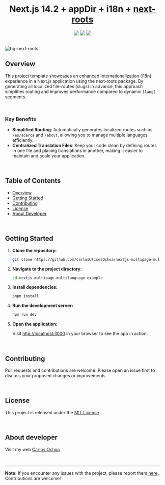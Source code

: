 <div align="center">
  <h1>Next.js 14.2 + appDir + i18n + <a href="https://github.com/svobik7/next-roots">next-roots</a></h1>
  <a href="https://github.com/CarlosUlisesOchoa/nextjs-multipage-multilanguage-example"><img src="https://img.shields.io/badge/latest%20release-v2.1.0-blue" /></a>
  <a href="https://github.com/CarlosUlisesOchoa/nextjs-multipage-multilanguage-example"><img src="https://img.shields.io/badge/PRs-welcome-brightgreen" /></a>
  <a href="https://github.com/CarlosUlisesOchoa/nextjs-multipage-multilanguage-example/blob/main/LICENSE"><img src="https://img.shields.io/badge/license-MIT-blue" /></a>
</div>

<br/>

![bg-next-roots](https://github.com/CarlosUlisesOchoa/nextjs-multipage-multilanguage-example/assets/26280134/aad88e22-e2b1-4217-9e8f-99cb1bcba48b)

## Overview

This project template showcases an enhanced internationalization (i18n) experience in a Next.js application using the next-roots package. By generating all localized file-routes (slugs) in advance, this approach simplifies routing and improves performance compared to dynamic `[lang]` segments.

<br/>

### Key Benefits

- **Simplified Routing**: Automatically generates localized routes such as `/es/acerca` and `/about`, allowing you to manage multiple languages efficiently.
- **Centralized Translation Files**: Keep your code clean by defining routes in one file and placing translations in another, making it easier to maintain and scale your application.

<br/>

## Table of Contents

- [Overview](#overview)
- [Getting Started](#getting-started)
- [Contributing](#contributing)
- [License](#license)
- [About Developer](#about-developer)

<br/>

## Getting Started

1. **Clone the repository:**

    ```bash
    git clone https://github.com/CarlosUlisesOchoa/nextjs-multipage-multilanguage-example.git
    ```

2. **Navigate to the project directory:**

    ```bash
    cd nextjs-multipage-multilanguage-example
    ```

3. **Install dependencies:**

    ```bash
    pnpm install
    ```

4. **Run the development server:**

    ```bash
    npm run dev
    ```

5. **Open the application:**

    Visit [http://localhost:3000](http://localhost:3000) in your browser to see the app in action.

<br/>

## Contributing

Pull requests and contributions are welcome. Please open an issue first to discuss your proposed changes or improvements.

<br/>

## License

This project is released under the [MIT License](LICENSE).

<br/>

## About developer

Visit my web [Carlos Ochoa](https://carlos8a.com)

<br/>

---

**Note:** If you encounter any issues with the project, please report them [here](https://github.com/CarlosUlisesOchoa/nextjs-multipage-multilanguage-example/issues). Contributions are welcome!
